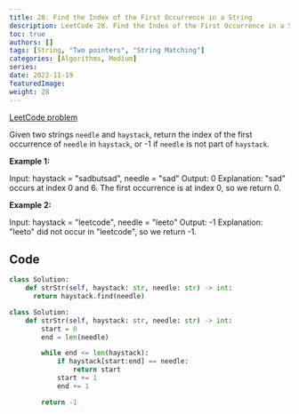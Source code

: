 ```yaml
---
title: 28. Find the Index of the First Occurrence in a String
description: LeetCode 28. Find the Index of the First Occurrence in a String
toc: true
authors: []
tags: [String, "Two pointers", "String Matching"]
categories: [Algorithms, Medium]
series:
date: 2022-11-19
featuredImage:
weight: 28
---
```


[LeetCode problem](https://leetcode.com/problems/find-the-index-of-the-first-occurrence-in-a-string/)

Given two strings `needle` and `haystack`, return the index of the first occurrence of `needle` in `haystack`, or -1 if `needle` is not part of `haystack`.

**Example 1:**

  Input: haystack = "sadbutsad", needle = "sad"
  Output: 0
  Explanation: "sad" occurs at index 0 and 6.
  The first occurrence is at index 0, so we return 0.

**Example 2:**

  Input: haystack = "leetcode", needle = "leeto"
  Output: -1
  Explanation: "leeto" did not occur in "leetcode", so we return -1.

## Code

```python
class Solution:
    def strStr(self, haystack: str, needle: str) -> int:
      return haystack.find(needle)
```

```python
class Solution:
    def strStr(self, haystack: str, needle: str) -> int:
        start = 0
        end = len(needle)

        while end <= len(haystack):
            if haystack[start:end] == needle:
                return start
            start += 1
            end += 1

        return -1
```
